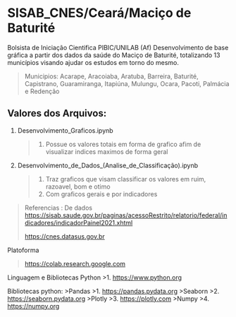 # SISAB_CNES/Ceará/Maciço de Baturité 
Bolsista de Iniciação Cientifica   PIBIC/UNILAB (Af)
Desenvolvimento de base gráfica a partir dos dados da saúde do Maciço de Baturité, totalizando 13 municípios visando ajudar os estudos em torno do mesmo.
> Municipios: 
  > Acarape, Aracoiaba, Aratuba, Barreira, Baturité, Capistrano, Guaramiranga, Itapiúna, Mulungu, Ocara, Pacoti, Palmácia e Redenção

## Valores dos Arquivos: 
   1. Desenvolvimento_Graficos.ipynb 
      >1. Possue os valores totais em forma de grafico afim de visualizar indices maximos de forma geral
   2. Desenvolvimento_de_Dados_(Analise_de_Classificação).ipynb
      >1. Traz graficos que visam classificar os valores em ruim, razoavel, bom e otimo 
      >2. Com graficos gerais e por indicadores


> Referencias : 
  De dados
  > https://sisab.saude.gov.br/paginas/acessoRestrito/relatorio/federal/indicadores/indicadorPainel2021.xhtml
  > 
  > https://cnes.datasus.gov.br

  Platoforma 
  > https://colab.research.google.com
  
  Linguagem e Bibliotecas
   Python 
    >1. https://www.python.org
    
   Bibliotecas python: 
    >Pandas
      >1. https://pandas.pydata.org 
    >Seaborn
      >2. https://seaborn.pydata.org
    >Plotly 
      >3. https://plotly.com
    >Numpy 
      >4. https://numpy.org



  
